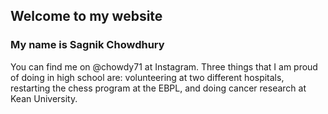 ## Welcome to my website
### My name is Sagnik Chowdhury

<body>You can find me on @chowdy71 at Instagram</body>. Three things that I am proud of doing in high school are:
volunteering at two different hospitals, restarting the chess program at the EBPL, and doing cancer research at Kean University.
